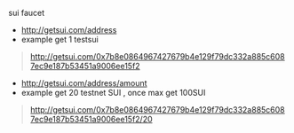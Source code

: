 sui faucet

- http://getsui.com/address
- example  get 1 testsui
>http://getsui.com/0x7b8e0864967427679b4e129f79dc332a885c6087ec9e187b53451a9006ee15f2

- http://getsui.com/address/amount
- example  get 20 testnet SUI ,  once max get 100SUI
> http://getsui.com/0x7b8e0864967427679b4e129f79dc332a885c6087ec9e187b53451a9006ee15f2/20
